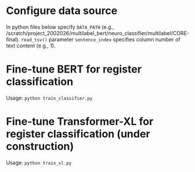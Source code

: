 # Configure data source

In python files below specify `DATA_PATH` (e.g., /scratch/project_2002026/multilabel_bert/neuro_classifier/multilabel/CORE-final). `read_tsv()` parameter `sentence_index` specifies column number of text content (e.g., 1).

# Fine-tune BERT for register classification

Usage: `python train_classifier.py`

# Fine-tune Transformer-XL for register classification (under construction)

Usage: `python train_xl.py`

